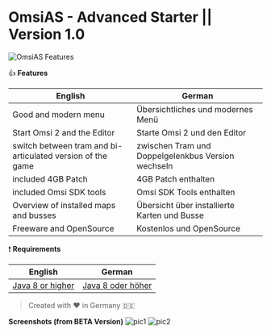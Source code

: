 # OmsiAS - Advanced Starter  || Version 1.0

![OmsiAS Features](https://i.imgur.com/syjLUvs.jpg)

:thumbsup: **Features**

| English | German |
| --- | --- |
| Good and modern menu | Übersichtliches und modernes Menü |
| Start Omsi 2 and the Editor | Starte Omsi 2 und den Editor |
| switch between tram and bi-articulated version of the game | zwischen Tram und Doppelgelenkbus Version wechseln |
| included 4GB Patch | 4GB Patch enthalten |
| included Omsi SDK tools | Omsi SDK Tools enthalten |
| Overview of installed maps and busses | Übersicht über installierte Karten und Busse |
| Freeware and OpenSource | Kostenlos und OpenSource |

:exclamation: **Requirements**

| English | German |
| --- | --- |
| [Java 8 or higher](https://java.com/de/download/) | [Java 8 oder höher](https://java.com/de/download/) |


> Created with :heart: in Germany :de:

**Screenshots (from BETA Version)**
![pic1](https://i.imgur.com/EqwaB5d.png)
![pic2](https://i.imgur.com/dDfVTUK.png)
